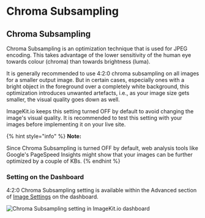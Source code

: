# Chroma Subsampling

## Chroma Subsampling

Chroma Subsampling is an optimization technique that is used for JPEG encoding. This takes advantage of the lower sensitivity of the human eye towards colour (chroma) than towards brightness (luma).

It is generally recommended to use 4:2:0 chroma subsampling on all images for a smaller output image. But in certain cases, especially ones with a bright object in the foreground over a completely white background, this optimization introduces unwanted artefacts, i.e., as your image size gets smaller, the visual quality goes down as well.

ImageKit.io keeps this setting turned OFF by default to avoid changing the image's visual quality. It is recommended to test this setting with your images before implementing it on your live site.

{% hint style="info" %}
**Note:**

Since Chroma Subsampling is turned OFF by default, web analysis tools like Google's PageSpeed Insights might show that your images can be further optimized by a couple of KBs.
{% endhint %}

### Setting on the Dashboard

4:2:0 Chroma Subsampling setting is available within the Advanced section of [Image Settings](https://imagekit.io/dashboard?redirectTo=settings#settings) on the dashboard.

![Chroma Subsampling setting in ImageKit.io dashboard](../../.gitbook/assets/chroma-setting.png)
